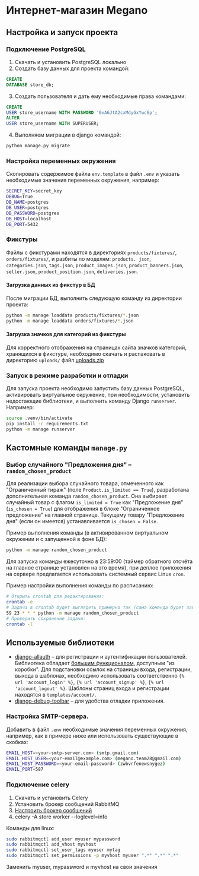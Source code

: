 # Интернет-магазин Megano

## Настройка и запуск проекта

### Подключение PostgreSQL

1. Скачать и установить PostgreSQL локально
2. Создать базу данных для проекта командой:

```sql
CREATE
DATABASE store_db;
```

3. Создать пользователя и дать ему необходимые права командами:

```sql
CREATE
USER store_username WITH PASSWORD '0xA6JtA2cxMdyGxYwc6p';
ALTER
USER store_username WITH SUPERUSER;
```

4. Выполняем миграции в django командой:

```bash
python manage.py migrate
```

### Настройка переменных окружения

Скопировать содержимое файла `env.template` в файл `.env` и указать необходимые значения переменных окружения, например:

```bash
SECRET_KEY=secret_key
DEBUG=True
DB_NAME=postgres
DB_USER=postgres
DB_PASSWORD=postgres
DB_HOST=localhost
DB_PORT=5432
```

### Фикстуры

Файлы с фикстурами находятся в директориях `products/fixtures/`, `orders/fixtures/`, и разбиты по моделям: `products.
json`, `categories.json`,  `tags.json`, `product_images.json`, `product_banners.json`, `seller.json`,
`product_position.json`, `deliveries.json`.

#### Загрузка данных из фикстур в БД

После миграции БД, выполнить следующую команду из директории проекта:

```bash
python -m manage loaddata products/fixtures/*.json
python -m manage loaddata orders/fixtures/*.json
```

#### Загрузка значков для категорий из фикстуры

Для корректного отображения на страницах сайта значков категорий, хранящихся в фикстуре, необходимо скачать и
распаковать в директорию `uploads/` файл
[uploads.zip](https://gitlab.skillbox.ru/kurator_skillbox/python_django_team28/uploads/5e1a277c4a99972bffcc2dfffca4c72c/uploads.zip)

### Запуск в режиме разработки и отладки

Для запуска проекта необходимо запустить базу данных PostgreSQL, активировать виртуальное окружение, при необходимости,
установить недостающие
библиотеки, и выполнить команду Django `runserver`. Например:

```bash
source .venv/bin/activate
pip install -r requirements.txt
python -m manage runserver
```

## Кастомные команды `manage.py`

### Выбор случайного "Предложения дня" – `random_chosen_product`

Для реализации выбора случайного товара, отмеченного как "Ограниченный тираж" (поле `Product.is_limited == True`),
разработана дополнительная команда `random_chosen_product`. Она выбирает случайный товар с флагом `is_limited = True`
как "Предложение дня" (`is_chosen = True`) для отображения в блоке "Ограниченное предложение" на главной странице.
Текущему товару "Предложение дня" (если он имеется) устанавливается `is_chosen = False`.

Пример выполнения команды (в активированном виртуальном окружении и с запущенной в фоне БД):

```bash
python -m manage random_chosen_product
```

Для запуска команды ежесуточно в 23:59:00 (таймер обратного отсчёта на главное странице установлен на это время), при
деплое приложения на сервере предлагается использовать системный сервис Linux `cron`.

Пример настройки выполнения команды по расписанию:

```bash
# Открыть crontab для редактирования:
crontab -e 
# Задача в crontab будет выглядеть примерно так (сама команда будет зависеть от того, как будем деплоить):
59 23 * * * python -m manage random_chosen_product
# Проверить сохранение задачи:
crontab -l
```

## Используемые библиотеки

- [django-allauth](https://github.com/pennersr/django-allauth) – для регистрации и аутентификации пользователей. 
  Библиотека обладает [большим функционалом](https://github.com/pennersr/django-allauth#features), доступным "из 
  коробки". Для подстановки ссылок на страницы входа, регистрации, выхода в шаблонах, необходимо использовать 
  соответственно `{% url 'account_login' %}`, `{% url 'account_signup' %}`, `{% url 'account_logout' %}`. Шаблоны 
  страниц входа и регистрации находятся в `templates/account/`.
- [django-debug-toolbar](https://django-debug-toolbar.readthedocs.io/en/latest/) – для удобства отладки приложения.

### Настройка SMTP-сервера.

Добавить в файл `.env` необходимые значения переменных окружения, например, как в примере ниже или использовать
существующие в скобках:

```bash
EMAIL_HOST=<your-smtp-server.com> (smtp.gmail.com)
EMAIL_HOST_USER=<your-email@example.com> (megano.team28@gmail.com)
EMAIL_HOST_PASSWORD=<your-email-password> (zwbvrfenewsnygez)
EMAIL_PORT=587
```


### Подключение celery 

1. Скачать и установить Celery
2. Установить брокер сообщений RabbitMQ
3. [Настроить брокер сообщений](https://docs.celeryq.dev/en/stable/getting-started/backends-and-brokers/rabbitmq.html)
4. celery -A store worker --loglevel=info

 Команды для linux:
```bash
sudo rabbitmqctl add_user myuser mypassword
sudo rabbitmqctl add_vhost myvhost
sudo rabbitmqctl set_user_tags myuser mytag
sudo rabbitmqctl set_permissions -p myvhost myuser ".*" ".*" ".*"
```
Заменить myuser, mypassword и myvhost на свои значения